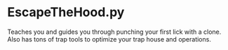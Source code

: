 # EscapeTheHood.py
Teaches you and guides you through punching your first lick with a clone. Also has tons of trap tools to optimize your trap house and operations.
